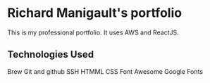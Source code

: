 # Richard Manigault's portfolio

This is my professional portfolio. It uses AWS and ReactJS.

## Technologies Used

Brew
Git and github
SSH
HTMML
CSS
Font Awesome
Google Fonts
